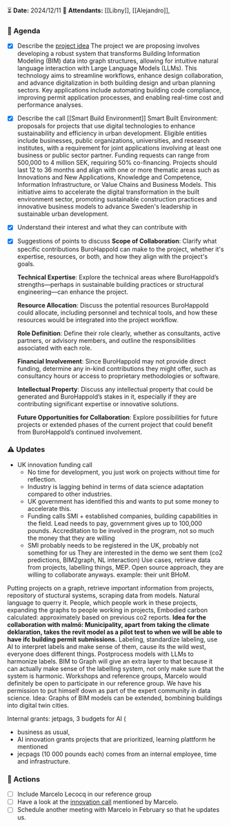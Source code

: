 ⏳ **Date:** 2024/12/11
👩 **Attendants:** [[Libny]], [[Alejandro]], 

### 📃 Agenda

- [x] Describe the [project idea](https://docs.google.com/document/d/18rs04aNBXg9iPkO8oGxhLr7NpN5W98gymZ3AQvNqzNc/edit?usp=drive_link)
	The project we are proposing involves developing a robust system that transforms Building Information Modeling (BIM) data into graph structures, allowing for intuitive natural language interaction with Large Language Models (LLMs). This technology aims to streamline workflows, enhance design collaboration, and advance digitalization in both building design and urban planning sectors. Key applications include automating building code compliance, improving permit application processes, and enabling real-time cost and performance analyses. 
- [x] Describe the call [[Smart Build Environment]]
	Smart Built Environment: proposals for projects that use digital technologies to enhance sustainability and efficiency in urban development. Eligible entities include businesses, public organizations, universities, and research institutes, with a requirement for joint applications involving at least one business or public sector partner. Funding requests can range from 500,000 to 4 million SEK, requiring 50% co-financing. Projects should last 12 to 36 months and align with one or more thematic areas such as Innovations and New Applications, Knowledge and Competence, Information Infrastructure, or Value Chains and Business Models. This initiative aims to accelerate the digital transformation in the built environment sector, promoting sustainable construction practices and innovative business models to advance Sweden's leadership in sustainable urban development.
- [x] Understand their interest and what they can contribute with
- [x] Suggestions of points to discuss
	**Scope of Collaboration**: Clarify what specific contributions BuroHappold can make to the project, whether it's expertise, resources, or both, and how they align with the project's goals.
	
	**Technical Expertise**: Explore the technical areas where BuroHappold’s strengths—perhaps in sustainable building practices or structural engineering—can enhance the project.
	
	**Resource Allocation**: Discuss the potential resources BuroHappold could allocate, including personnel and technical tools, and how these resources would be integrated into the project workflow.
	
    **Role Definition**: Define their role clearly, whether as consultants, active partners, or advisory members, and outline the responsibilities associated with each role.
    
    **Financial Involvement**: Since BuroHappold may not provide direct funding, determine any in-kind contributions they might offer, such as consultancy hours or access to proprietary methodologies or software.
    
    **Intellectual Property**: Discuss any intellectual property that could be generated and BuroHappold’s stakes in it, especially if they are contributing significant expertise or innovative solutions.
    
    **Future Opportunities for Collaboration**: Explore possibilities for future projects or extended phases of the current project that could benefit from BuroHappold’s continued involvement.

### ⚠️ Updates

- UK innovation funding call
	- No time for development, you just work on projects without time for reflection.
	- Industry is lagging behind in terms of data science adaptation compared to other industries.
	- UK government has identified this and wants to put some money to accelerate this. 
	- Funding calls SMI + established companies, building capabilities in the field. Lead needs to pay, government gives up to 100,000 pounds. Accreditation to be involved in the program, not so much the money that they are willing
	- SMI probably needs to be registered in the UK, probably not something for us
They are interested in the demo we sent them (co2 predictions, BIM2graph, NL interaction)
Use cases, retrieve data from projects, labelling things, MEP. 
Open source approach, they are willing to collaborate anyways. example: their unit BHoM.

Putting projects on a graph, retrieve important information from projects, repository of stuctural systems, scraping data from models. Natural language to querry it. 
People, which people work in these projects, expanding the graphs to people working in projects, 
Embodied carbon calculated: approximately based on previous co2 reports. 
**Idea for the collaboration with malmö: Municipality, apart from taking the climate deklaration, takes the revit model as a pilot test to when we will be able to have ifc building permit submissions.** 
Labeling, standardize labeling, use AI to interpret labels and make sense of them, cause its the wild west, everyone does different things. Postprocess models with LLMs to harmonize labels. BIM to Graph will give an extra layer to that because it can actually make sense of the labelling system, not only make sure that the system is harmonic. 
Workshops and reference groups, Marcelo would definitely be open to participate in our reference group. We have his permission to put himself down as part of the expert community in data science. 
Idea: Graphs of BIM models can be extended, bombining buildings into digital twin cities.

Internal grants: jetpags, 3 budgets for AI (
- business as usual, 
- AI innovation grants projects that are prioritized, learning plattform he mentioned
- jecpags (10 000 pounds each) comes from an internal employee, time and infrastructure. 
### 🚀 Actions

- [ ] Include Marcelo Lecocq in our reference group 
- [ ] Have a look at the [innovation call]([https://apply-for-innovation-funding.service.gov.uk/competition/2072/overview/37897e42-6e3e-43af-b13d-3e302bc0bcf9#summary](https://apply-for-innovation-funding.service.gov.uk/competition/2072/overview/37897e42-6e3e-43af-b13d-3e302bc0bcf9#summary)) mentioned by Marcelo.
- [ ] Schedule another meeting with Marcelo in February so that he updates us. 